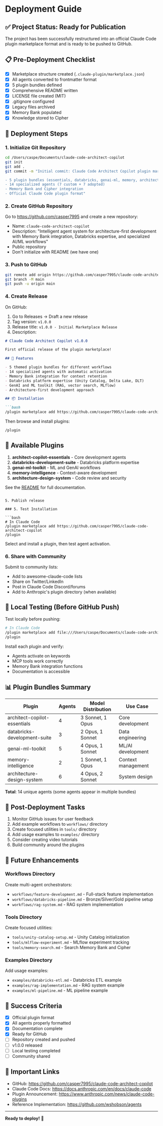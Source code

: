 # Deployment Guide

## ✅ Project Status: Ready for Publication

The project has been successfully restructured into an official Claude Code plugin marketplace format and is ready to be pushed to GitHub.

## 📋 Pre-Deployment Checklist

- [x] Marketplace structure created (`.claude-plugin/marketplace.json`)
- [x] All agents converted to frontmatter format
- [x] 5 plugin bundles defined
- [x] Comprehensive README written
- [x] LICENSE file created (MIT)
- [x] .gitignore configured
- [x] Legacy files archived
- [x] Memory Bank populated
- [x] Knowledge stored to Cipher

## 🚀 Deployment Steps

### 1. Initialize Git Repository

```bash
cd /Users/caspe/Documents/claude-code-architect-copilot
git init
git add .
git commit -m "Initial commit: Claude Code Architect Copilot plugin marketplace

- 5 plugin bundles (essentials, databricks, genai-ml, memory, architecture)
- 14 specialized agents (7 custom + 7 adopted)
- Memory Bank and Cipher integration
- Official Claude Code plugin format"
```

### 2. Create GitHub Repository

Go to https://github.com/casper7995 and create a new repository:
- Name: `claude-code-architect-copilot`
- Description: "Intelligent agent system for architecture-first development with Memory Bank integration, Databricks expertise, and specialized AI/ML workflows"
- Public repository
- Don't initialize with README (we have one)

### 3. Push to GitHub

```bash
git remote add origin https://github.com/casper7995/claude-code-architect-copilot.git
git branch -M main
git push -u origin main
```

### 4. Create Release

On GitHub:
1. Go to Releases → Draft a new release
2. Tag version: `v1.0.0`
3. Release title: `v1.0.0 - Initial Marketplace Release`
4. Description:
```markdown
# Claude Code Architect Copilot v1.0.0

First official release of the plugin marketplace!

## 🎯 Features

- 5 themed plugin bundles for different workflows
- 14 specialized agents with automatic activation
- Memory Bank integration for context retention
- Databricks platform expertise (Unity Catalog, Delta Lake, DLT)
- GenAI and ML toolkit (RAG, vector search, MLflow)
- Architecture-first development approach

## 📦 Installation

```bash
/plugin marketplace add https://github.com/casper7995/claude-code-architect-copilot
```

Then browse and install plugins:

```bash
/plugin
```

## 🚀 Available Plugins

1. **architect-copilot-essentials** - Core development agents
2. **databricks-development-suite** - Databricks platform expertise
3. **genai-ml-toolkit** - ML and GenAI workflows
4. **memory-intelligence** - Context-aware development
5. **architecture-design-system** - Code review and security

See the [README](https://github.com/casper7995/claude-code-architect-copilot) for full documentation.
```

5. Publish release

### 5. Test Installation

```bash
# In Claude Code
/plugin marketplace add https://github.com/casper7995/claude-code-architect-copilot
/plugin
```

Select and install a plugin, then test agent activation.

### 6. Share with Community

Submit to community lists:
- Add to awesome-claude-code lists
- Share on Twitter/LinkedIn
- Post in Claude Code Discord/forums
- Add to Anthropic's plugin directory (when available)

## 🧪 Local Testing (Before GitHub Push)

Test locally before pushing:

```bash
# In Claude Code
/plugin marketplace add file:///Users/caspe/Documents/claude-code-architect-copilot
/plugin
```

Install each plugin and verify:
- Agents activate on keywords
- MCP tools work correctly
- Memory Bank integration functions
- Documentation is accessible

## 📊 Plugin Bundles Summary

| Plugin | Agents | Model Distribution | Use Case |
|--------|--------|-------------------|----------|
| architect-copilot-essentials | 4 | 3 Sonnet, 1 Opus | Core development |
| databricks-development-suite | 3 | 2 Opus, 1 Sonnet | Data engineering |
| genai-ml-toolkit | 5 | 4 Opus, 1 Sonnet | ML/AI development |
| memory-intelligence | 2 | 1 Sonnet, 1 Opus | Context management |
| architecture-design-system | 6 | 4 Opus, 2 Sonnet | System design |

**Total**: 14 unique agents (some agents appear in multiple bundles)

## 🔄 Post-Deployment Tasks

1. Monitor GitHub issues for user feedback
2. Add example workflows to `workflows/` directory
3. Create focused utilities in `tools/` directory
4. Add usage examples to `examples/` directory
5. Consider creating video tutorials
6. Build community around the plugins

## 📝 Future Enhancements

### Workflows Directory
Create multi-agent orchestrators:
- `workflows/feature-development.md` - Full-stack feature implementation
- `workflows/databricks-pipeline.md` - Bronze/Silver/Gold pipeline setup
- `workflows/rag-system.md` - RAG system implementation

### Tools Directory
Create focused utilities:
- `tools/unity-catalog-setup.md` - Unity Catalog initialization
- `tools/mlflow-experiment.md` - MLflow experiment tracking
- `tools/memory-search.md` - Search Memory Bank and Cipher

### Examples Directory
Add usage examples:
- `examples/databricks-etl.md` - Databricks ETL example
- `examples/rag-implementation.md` - RAG system example
- `examples/ml-pipeline.md` - ML pipeline example

## 🎉 Success Criteria

- [x] Official plugin format
- [x] All agents properly formatted
- [x] Documentation complete
- [x] Ready for GitHub
- [ ] Repository created and pushed
- [ ] v1.0.0 released
- [ ] Local testing completed
- [ ] Community shared

## 🔗 Important Links

- GitHub: https://github.com/casper7995/claude-code-architect-copilot
- Claude Code Docs: https://docs.anthropic.com/en/docs/claude-code
- Plugin Announcement: https://www.anthropic.com/news/claude-code-plugins
- Reference Implementation: https://github.com/wshobson/agents

---

**Ready to deploy!** 🚀
